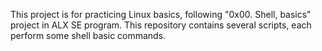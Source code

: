 This project is for practicing Linux basics, following "0x00. Shell, basics" project in ALX SE program.
This repository contains several scripts, each perform some shell basic commands.
